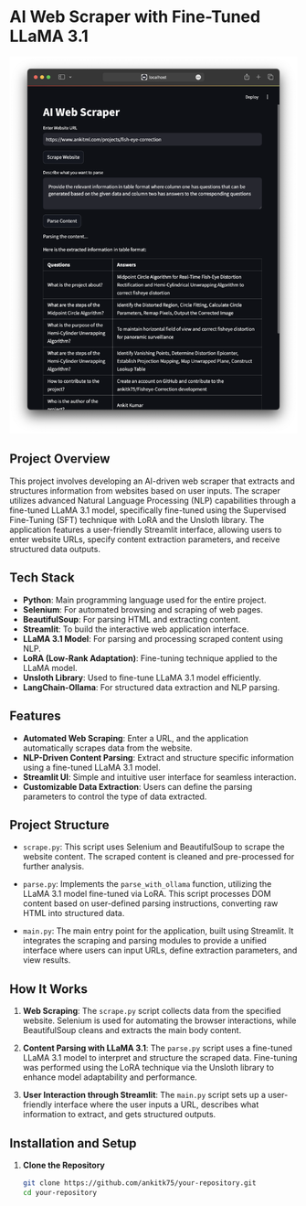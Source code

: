 # AI Web Scraper with Fine-Tuned LLaMA 3.1

![AI Web Scraper UI](streamlit.png)

## Project Overview

This project involves developing an AI-driven web scraper that extracts and structures information from websites based on user inputs. The scraper utilizes advanced Natural Language Processing (NLP) capabilities through a fine-tuned LLaMA 3.1 model, specifically fine-tuned using the Supervised Fine-Tuning (SFT) technique with LoRA and the Unsloth library. The application features a user-friendly Streamlit interface, allowing users to enter website URLs, specify content extraction parameters, and receive structured data outputs.

## Tech Stack

- **Python**: Main programming language used for the entire project.
- **Selenium**: For automated browsing and scraping of web pages.
- **BeautifulSoup**: For parsing HTML and extracting content.
- **Streamlit**: To build the interactive web application interface.
- **LLaMA 3.1 Model**: For parsing and processing scraped content using NLP.
- **LoRA (Low-Rank Adaptation)**: Fine-tuning technique applied to the LLaMA model.
- **Unsloth Library**: Used to fine-tune LLaMA 3.1 model efficiently.
- **LangChain-Ollama**: For structured data extraction and NLP parsing.

## Features

- **Automated Web Scraping**: Enter a URL, and the application automatically scrapes data from the website.
- **NLP-Driven Content Parsing**: Extract and structure specific information using a fine-tuned LLaMA 3.1 model.
- **Streamlit UI**: Simple and intuitive user interface for seamless interaction.
- **Customizable Data Extraction**: Users can define the parsing parameters to control the type of data extracted.

## Project Structure

- `scrape.py`: This script uses Selenium and BeautifulSoup to scrape the website content. The scraped content is cleaned and pre-processed for further analysis.
  
- `parse.py`: Implements the `parse_with_ollama` function, utilizing the LLaMA 3.1 model fine-tuned via LoRA. This script processes DOM content based on user-defined parsing instructions, converting raw HTML into structured data.

- `main.py`: The main entry point for the application, built using Streamlit. It integrates the scraping and parsing modules to provide a unified interface where users can input URLs, define extraction parameters, and view results.

## How It Works

1. **Web Scraping**: The `scrape.py` script collects data from the specified website. Selenium is used for automating the browser interactions, while BeautifulSoup cleans and extracts the main body content.

2. **Content Parsing with LLaMA 3.1**: The `parse.py` script uses a fine-tuned LLaMA 3.1 model to interpret and structure the scraped data. Fine-tuning was performed using the LoRA technique via the Unsloth library to enhance model adaptability and performance.

3. **User Interaction through Streamlit**: The `main.py` script sets up a user-friendly interface where the user inputs a URL, describes what information to extract, and gets structured outputs.

## Installation and Setup

1. **Clone the Repository**

   ```bash
   git clone https://github.com/ankitk75/your-repository.git
   cd your-repository
